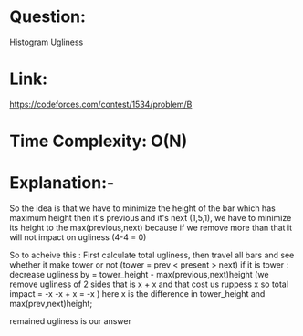# Question:
Histogram Ugliness

# Link:
https://codeforces.com/contest/1534/problem/B

# Time Complexity: O(N)

# Explanation:-
So the idea is that we have to minimize the height of the bar which has maximum height then 
it's previous and it's next (1,5,1),
 we have to minimize its height to the max(previous,next)
because if we remove more than that it will not impact on ugliness (4-4 = 0)

So to acheive this :
First calculate total ugliness,
then travel all bars and see whether it make tower or not (tower = prev < present > next)
if it is tower :
      decrease ugliness by = tower_height - max(previous,next)height   (we remove ugliness of 2 sides that is x + x and that cost us ruppess x
      so total impact = -x -x + x = -x ) here x is the difference in tower_height and max(prev,next)height;

remained ugliness is our answer